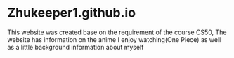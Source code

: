 # Zhukeeper1.github.io
This website was created base on the requirement of the course CS50,
The website has information on the anime I enjoy watching(One Piece) as well as a little background information about myself
